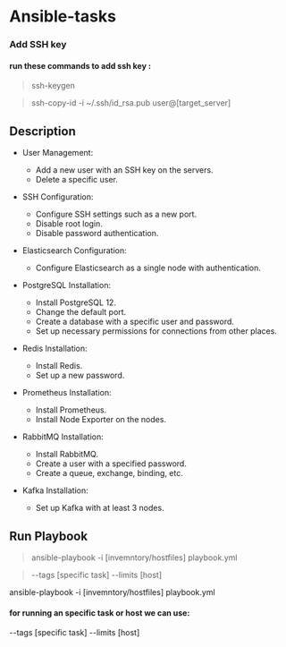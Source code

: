 # Ansible-tasks

### Add SSH key
#### run these commands to add ssh key :
>
>ssh-keygen

>ssh-copy-id -i ~/.ssh/id_rsa.pub user@[target_server]

## Description

- User Management:
  - Add a new user with an SSH key on the servers.
  - Delete a specific user.

- SSH Configuration:
  - Configure SSH settings such as a new port.
  - Disable root login.
  - Disable password authentication.

- Elasticsearch Configuration:
  - Configure Elasticsearch as a single node with authentication.

- PostgreSQL Installation:
  - Install PostgreSQL 12.
  - Change the default port.
  - Create a database with a specific user and password.
  - Set up necessary permissions for connections from other places.

- Redis Installation:
  - Install Redis.
  - Set up a new password.

- Prometheus Installation:
  - Install Prometheus.
  - Install Node Exporter on the nodes.

- RabbitMQ Installation:
  - Install RabbitMQ.
  - Create a user with a specified password.
  - Create a queue, exchange, binding, etc.

- Kafka Installation:
  - Set up Kafka with at least 3 nodes.

## Run Playbook

> ansible-playbook -i [invemntory/hostfiles] playbook.yml

>  --tags [specific task] --limits [host]

ansible-playbook -i [invemntory/hostfiles] playbook.yml

#### for running an specific task or host we can use:
 --tags [specific task] --limits [host]
